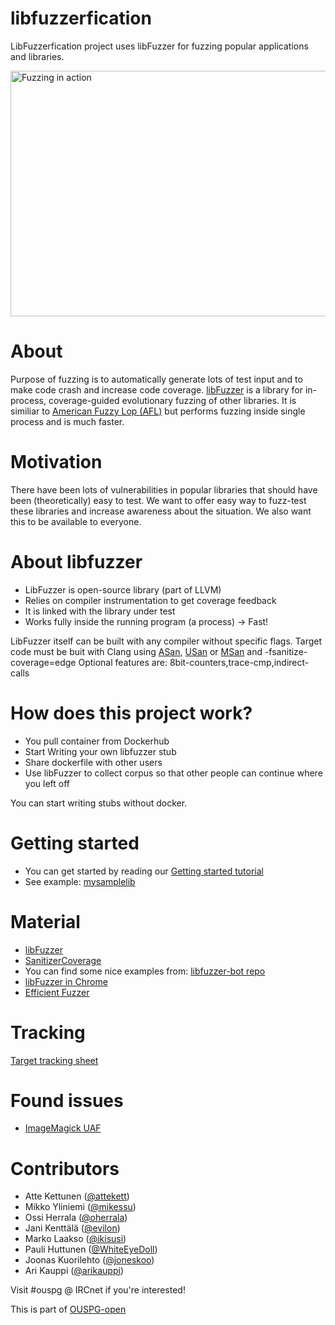 # libfuzzerfication
LibFuzzerfication project uses libFuzzer for fuzzing popular applications and libraries.

<img src="https://raw.githubusercontent.com/ouspg/libfuzzerfication/master/doc/pictures/fuzzing-lua.gif" width="716" height="393" alt="Fuzzing in action">

# About
Purpose of fuzzing is to automatically generate lots of test input and to make code crash and increase code coverage. [libFuzzer](http://llvm.org/docs/LibFuzzer.html) is a library for in-process, coverage-guided evolutionary fuzzing of other libraries. It is similiar to [American Fuzzy Lop (AFL)](http://lcamtuf.coredump.cx/afl/) but performs fuzzing inside single process and is much faster.

# Motivation
There have been lots of vulnerabilities in popular libraries that should have been (theoretically) easy to test. We want to offer easy way to fuzz-test these libraries and increase awareness about the situation. We also want this to be available to everyone.

# About libfuzzer
* LibFuzzer is open-source library (part of LLVM)
* Relies on compiler instrumentation to get coverage feedback
* It is linked with the library under test
* Works fully inside the running program (a process) -> Fast!

LibFuzzer itself can be built with any compiler without specific flags. Target code must be buit with Clang using [ASan](http://clang.llvm.org/docs/AddressSanitizer.html), [USan](http://clang.llvm.org/docs/UndefinedBehaviorSanitizer.html) or [MSan](http://clang.llvm.org/docs/MemorySanitizer.html) and -fsanitize-coverage=edge
Optional features are: 8bit-counters,trace-cmp,indirect-calls

# How does this project work?
* You pull container from Dockerhub
* Start Writing your own libfuzzer stub
* Share dockerfile with other users
* Use libFuzzer to collect corpus so that other people can continue where you left off

You can start writing stubs without docker.

# Getting started
* You can get started by reading our [Getting started tutorial](https://github.com/ouspg/libfuzzerfication/blob/master/GETTING-STARTED.md)
* See example: [mysamplelib](https://github.com/ouspg/libfuzzerfication/tree/master/stubs/mysamplelib)

# Material
* [libFuzzer](http://llvm.org/docs/LibFuzzer.html)
* [SanitizerCoverage](http://clang.llvm.org/docs/SanitizerCoverage.html)
* You can find some nice examples from: [libfuzzer-bot repo](https://github.com/google/libfuzzer-bot)
* [libFuzzer in Chrome](https://chromium.googlesource.com/chromium/src/+/master/testing/libfuzzer/README.md)
* [Efficient Fuzzer](https://chromium.googlesource.com/chromium/src/+/master/testing/libfuzzer/efficient_fuzzer.md)

# Tracking
[Target tracking sheet](https://docs.google.com/spreadsheets/d/1oj0L44gKTn3wlrJk6b554b9o8H0r1bVfb6LJrw62BEE/pubhtml)

# Found issues
* [ImageMagick UAF](http://www.imagemagick.org/discourse-server/viewtopic.php?f=3&t=30245&sid=22eadb3cf9cce8ed28ba1aa8914f945d)

# Contributors

* Atte Kettunen ([@attekett](https://github.com/attekett))
* Mikko Yliniemi ([@mikessu](https://github.com/mikessu))
* Ossi Herrala ([@oherrala](https://github.com/oherrala))
* Jani Kenttälä ([@evilon](https://github.com/evilon))
* Marko Laakso ([@ikisusi](https://github.com/ikisusi))
* Pauli Huttunen ([@WhiteEyeDoll](https://github.com/WhiteEyeDoll))
* Joonas Kuorilehto ([@joneskoo](https://github.com/joneskoo))
* Ari Kauppi ([@arikauppi](https://github.com/arikauppi))

Visit #ouspg @ IRCnet if you're interested!

This is part of [OUSPG-open](https://github.com/ouspg/ouspg-open)
